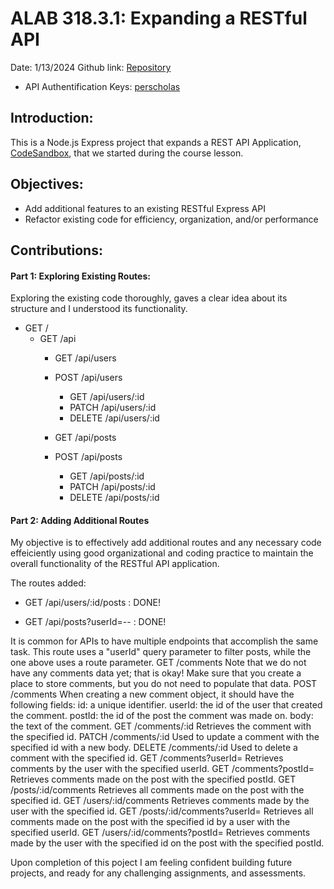 # ALAB 318.3.1: Expanding a RESTful API

Date: 1/13/2024
Github link: [Repository](https://github.com/HichamBenkada/ALAB3_RESTfulAPI.git)

- API Authentification Keys: [perscholas](https://perscholas.org/about-per-scholas/)

## Introduction:

This is a Node.js Express project that expands a REST API Application, [CodeSandbox](https://codesandbox.io/p/sandbox/express-building-a-restful-api-9-hg34yn), that we started during the course lesson.


## Objectives:

- Add additional features to an existing RESTful Express API
- Refactor existing code for efficiency, organization, and/or performance

## Contributions:
#### Part 1: Exploring Existing Routes:
Exploring the existing code thoroughly, gaves a clear idea about its structure and I understood its functionality.

- GET / 
    - GET /api
        - GET /api/users
        - POST /api/users
            - GET /api/users/:id
            - PATCH /api/users/:id
            - DELETE /api/users/:id

        - GET /api/posts
        - POST /api/posts
            - GET /api/posts/:id
            - PATCH /api/posts/:id
            - DELETE /api/posts/:id

#### Part 2: Adding Additional Routes

My objective is to effectively add additional routes and any necessary code effeiciently using good organizational and coding practice to maintain the overall functionality of the RESTful API application.

The routes added:

<!-- Retrieves all posts by a user with the specified id. -->
- GET /api/users/:id/posts : DONE!

 <!-- Retrieves all posts by a user with the specified postId -->
- GET /api/posts?userId=--<VALUE> : DONE!

It is common for APIs to have multiple endpoints that accomplish the same task. This route uses a "userId" query parameter to filter posts, while the one above uses a route parameter.
GET /comments
Note that we do not have any comments data yet; that is okay! Make sure that you create a place to store comments, but you do not need to populate that data.
POST /comments
When creating a new comment object, it should have the following fields:
id: a unique identifier.
userId: the id of the user that created the comment.
postId: the id of the post the comment was made on.
body: the text of the comment.
GET /comments/:id
Retrieves the comment with the specified id.
PATCH /comments/:id
Used to update a comment with the specified id with a new body.
DELETE /comments/:id
Used to delete a comment with the specified id.
GET /comments?userId=<VALUE>
Retrieves comments by the user with the specified userId.
GET /comments?postId=<VALUE>
Retrieves comments made on the post with the specified postId.
GET /posts/:id/comments
Retrieves all comments made on the post with the specified id.
GET /users/:id/comments
Retrieves comments made by the user with the specified id.
GET /posts/:id/comments?userId=<VALUE>
Retrieves all comments made on the post with the specified id by a user with the specified userId.
GET /users/:id/comments?postId=<VALUE>
Retrieves comments made by the user with the specified id on the post with the specified postId.

Upon completion of this poject I am feeling confident building future projects, and ready for any challenging assignments, and assessments.